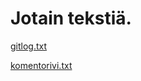 # Jotain tekstiä.

[gitlog.txt](https://github.com/alexalgrund/ot-harjoitustyo/blob/master/laskarit/viikko1/gitlog.txt)

[komentorivi.txt](https://github.com/alexalgrund/ot-harjoitustyo/blob/master/laskarit/viikko1/komentorivi.txt)
